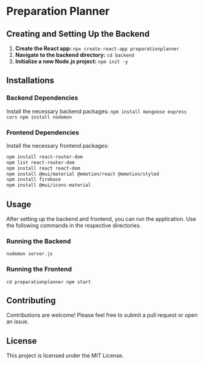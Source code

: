 # Preparation Planner
## Creating and Setting Up the Backend
1. **Create the React app:** `npx create-react-app preparationplanner`
2. **Navigate to the backend directory:** `cd backend`
3. **Initialize a new Node.js project:** `npm init -y`
## Installations
### Backend Dependencies
Install the necessary backend packages: `npm install mongoose express cors npm install nodemon`
### Frontend Dependencies
Install the necessary frontend packages: 
```bash
npm install react-router-dom
npm list react-router-dom
npm install react react-dom
npm install @mui/material @emotion/react @emotion/styled
npm install firebase
npm install @mui/icons-material
```

## Usage
After setting up the backend and frontend, you can run the application. Use the following commands in the respective directories.
### Running the Backend
`nodemon server.js`
### Running the Frontend
`cd preparationplanner npm start`
## Contributing
Contributions are welcome! Please feel free to submit a pull request or open an issue.
## License
This project is licensed under the MIT License.
